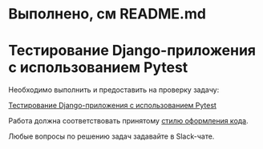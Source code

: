 # Выполнено, см README.md

# Тестирование Django-приложения с использованием Pytest

Необходимо выполнить и предоставить на проверку задачу:

[Тестирование Django-приложения с использованием Pytest](./django_testing)

Работа должна соответствовать принятому [стилю оформления кода](https://github.com/netology-code/codestyle/tree/master/python).

Любые вопросы по решению задач задавайте в Slack-чате.
